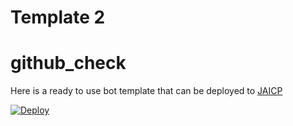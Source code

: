 # Template 2 #
# github_check
Here is a ready to use bot template that can be deployed to [JAICP](https://test15.gw.test-ai.net/project-create/jaicp/external)

[![Deploy](https://just-ai.com/img/deploy-to-jaicp.svg)](https://test15.gw.test-ai.net/project-create/jaicp/external)
